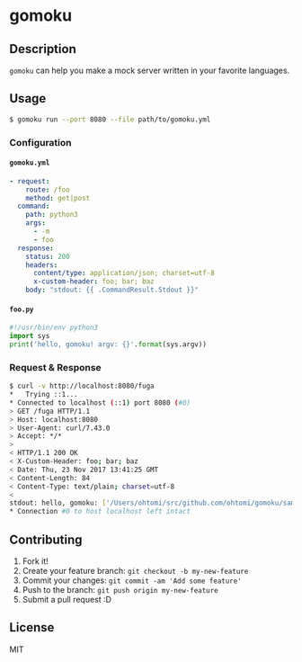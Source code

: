 # gomoku

## Description

`gomoku` can help you make a mock server written in your favorite languages.

## Usage

```bash
$ gomoku run --port 8080 --file path/to/gomoku.yml
```

### Configuration

#### `gomoku.yml`

```yaml
- request:
    route: /foo
    method: get|post
  command:
    path: python3
    args:
      - -m
      - foo
  response:
    status: 200
    headers:
      content/type: application/json; charset=utf-8
      x-custom-header: foo; bar; baz
    body: "stdout: {{ .CommandResult.Stdout }}"
```

#### `foo.py`

```python
#!/usr/bin/env python3
import sys
print('hello, gomoku! argv: {}'.format(sys.argv))
```

### Request & Response

```bash
$ curl -v http://localhost:8080/fuga
*   Trying ::1...
* Connected to localhost (::1) port 8080 (#0)
> GET /fuga HTTP/1.1
> Host: localhost:8080
> User-Agent: curl/7.43.0
> Accept: */*
>
< HTTP/1.1 200 OK
< X-Custom-Header: foo; bar; baz
< Date: Thu, 23 Nov 2017 13:41:25 GMT
< Content-Length: 84
< Content-Type: text/plain; charset=utf-8
<
stdout: hello, gomoku: ['/Users/ohtomi/src/github.com/ohtomi/gomoku/sample/foo.py']
* Connection #0 to host localhost left intact
```

## Contributing

1. Fork it!
1. Create your feature branch: `git checkout -b my-new-feature`
1. Commit your changes: `git commit -am 'Add some feature'`
1. Push to the branch: `git push origin my-new-feature`
1. Submit a pull request :D

## License

MIT
